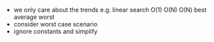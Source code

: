 - we only care about the trends e.g.
linear search
O(1)   O(N)   O(N)
best  average  worst
- consider worst case scenario
- ignore constants and simplify